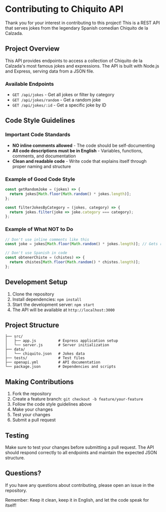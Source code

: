 # Contributing to Chiquito API

Thank you for your interest in contributing to this project! This is a REST API that serves jokes from the legendary Spanish comedian Chiquito de la Calzada.

## Project Overview

This API provides endpoints to access a collection of Chiquito de la Calzada's most famous jokes and expressions. The API is built with Node.js and Express, serving data from a JSON file.

### Available Endpoints

- `GET /api/jokes` - Get all jokes or filter by category
- `GET /api/jokes/random` - Get a random joke
- `GET /api/jokes/:id` - Get a specific joke by ID

## Code Style Guidelines

### Important Code Standards

- **NO inline comments allowed** - The code should be self-documenting
- **All code descriptions must be in English** - Variables, functions, comments, and documentation
- **Clean and readable code** - Write code that explains itself through proper naming and structure

### Example of Good Code Style

```javascript
const getRandomJoke = (jokes) => {
  return jokes[Math.floor(Math.random() * jokes.length)];
};

const filterJokesByCategory = (jokes, category) => {
  return jokes.filter(joke => joke.category === category);
};
```

### Example of What NOT to Do

```javascript
// Don't use inline comments like this
const joke = jokes[Math.floor(Math.random() * jokes.length)]; // Gets random joke

// Don't use Spanish in code
const obtenerChiste = (chistes) => {
  return chistes[Math.floor(Math.random() * chistes.length)];
};
```

## Development Setup

1. Clone the repository
2. Install dependencies: `npm install`
3. Start the development server: `npm start`
4. The API will be available at `http://localhost:3000`

## Project Structure

```
├── src/
│   ├── app.js          # Express application setup
│   └── server.js       # Server initialization
├── data/
│   └── chiquito.json   # Jokes data
├── tests/              # Test files
├── openapi.yml         # API documentation
└── package.json        # Dependencies and scripts
```

## Making Contributions

1. Fork the repository
2. Create a feature branch: `git checkout -b feature/your-feature`
3. Follow the code style guidelines above
4. Make your changes
5. Test your changes
6. Submit a pull request

## Testing

Make sure to test your changes before submitting a pull request. The API should respond correctly to all endpoints and maintain the expected JSON structure.

## Questions?

If you have any questions about contributing, please open an issue in the repository.

Remember: Keep it clean, keep it in English, and let the code speak for itself!
